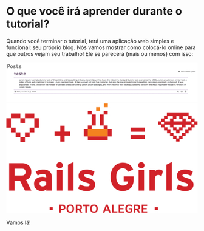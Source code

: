 # O que você irá aprender durante o tutorial?

Quando você terminar o tutorial, terá uma aplicação web simples e funcional: seu próprio blog. Nós vamos mostrar como colocá-lo online para que outros vejam seu trabalho!
Ele se parecerá (mais ou menos) com isso:


![Blog finalizado](images/rails/estilo_final.png)
![Blog finalizado](images/logovermelho.jpg)

Vamos lá!
